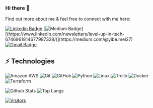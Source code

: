 ### Hi there 👋

<!-- I am Yibe Mel, a Cloud/Devops and Automation Engineer -->

Find out more about me & feel free to connect with me here:

<!-- Replace the fields below with the information requested. Remember to remove the encapsulating <> characters. For spaces in names, use %20 (e.g. Broadus%20Palmer) -->

[![Linkedin Badge](https://img.shields.io/badge/-Yibe%20Melak-blue?style=flat-square&logo=Linkedin&logoColor=white&link=https://www.linkedin.com/in/yibe-m-b245841b8/)](https://www.linkedin.com/in/yibe-m-b245841b8/)
[![Medium Badge](https://img.shields.io/badge/Yibe%20Melak-12100E?style=flat-square&logo=medium&logoColor=white&link=[https://www.linkedin.com/newsletters/level-up-in-tech-6746961814677987328](https://medium.com/@yibe.mel27)/)][(https://www.linkedin.com/newsletters/level-up-in-tech-6746961814677987328/)](https://medium.com/@yibe.mel27)
[![Gmail Badge](https://img.shields.io/badge/-yibe.mel27@gmail.com-c14438?style=flat-square&logo=Gmail&logoColor=white&link=mailto:yibe.mel27@gmail.com)](mailto:yibe.mel27@gmail.com)

## ⚡ Technologies

<!-- Check out the Badges folder for more badges -->

![Amazon AWS](https://img.shields.io/badge/Amazon%20AWS-232F3E?style=flat-square&logo=amazon-aws)
![Git](https://img.shields.io/badge/-Git-black?style=flat-square&logo=git)
![GitHub](https://img.shields.io/badge/-GitHub-181717?style=flat-square&logo=github)
![Python](https://img.shields.io/badge/-Python-black?style=flat-square&logo=Python)
![Linux](https://img.shields.io/badge/Linux-FCC624?style=flat-square&logo=linux&logoColor=black)
![Trello](https://img.shields.io/badge/Trello-%23026AA7.svg?style=flat-square&logo=Trello&logoColor=white)
![Docker](https://img.shields.io/badge/docker-%230db7ed.svg?style=for-the-badge&logo=docker&logoColor=white)
![Terraform](https://img.shields.io/badge/terraform-%235835CC.svg?style=for-the-badge&logo=terraform&logoColor=white)

<!-- Replace the fields below with the information requested. Remember to remove the encapsulating <> characters. -->

![Github Stats](https://github-readme-stats.vercel.app/api?username=LevelUpInTech&count_private=true&show_icons=true&include_all_commits=true)
![Top Langs](https://github-readme-stats.vercel.app/api/top-langs/?username=LevelUpInTech&hide=TeX&layout=compact)


[![Visitors](https://api.visitorbadge.io/api/visitors?path=LevelUpInTech%2FLevelUpInTech&label=VISITORS&countColor=%23263759)](https://visitorbadge.io/status?path=LevelUpInTech%2FLevelUpInTech)
